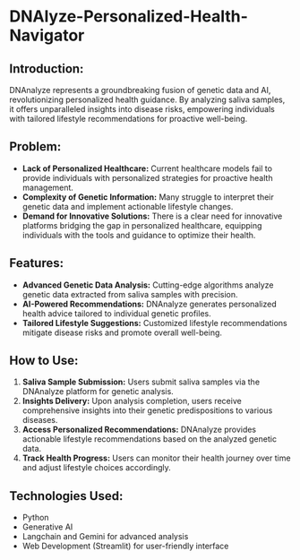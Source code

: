 # DNAlyze-Personalized-Health-Navigator
## Introduction:

DNAnalyze represents a groundbreaking fusion of genetic data and AI, revolutionizing personalized health guidance. By analyzing saliva samples, it offers unparalleled insights into disease risks, empowering individuals with tailored lifestyle recommendations for proactive well-being.

## Problem:

- **Lack of Personalized Healthcare:** Current healthcare models fail to provide individuals with personalized strategies for proactive health management.
- **Complexity of Genetic Information:** Many struggle to interpret their genetic data and implement actionable lifestyle changes.
- **Demand for Innovative Solutions:** There is a clear need for innovative platforms bridging the gap in personalized healthcare, equipping individuals with the tools and guidance to optimize their health.

## Features:

- **Advanced Genetic Data Analysis:** Cutting-edge algorithms analyze genetic data extracted from saliva samples with precision.
- **AI-Powered Recommendations:** DNAnalyze generates personalized health advice tailored to individual genetic profiles.
- **Tailored Lifestyle Suggestions:** Customized lifestyle recommendations mitigate disease risks and promote overall well-being.

## How to Use:

1. **Saliva Sample Submission:** Users submit saliva samples via the DNAnalyze platform for genetic analysis.
2. **Insights Delivery:** Upon analysis completion, users receive comprehensive insights into their genetic predispositions to various diseases.
3. **Access Personalized Recommendations:** DNAnalyze provides actionable lifestyle recommendations based on the analyzed genetic data.
4. **Track Health Progress:** Users can monitor their health journey over time and adjust lifestyle choices accordingly.

## Technologies Used:

- Python
- Generative AI
- Langchain and Gemini for advanced analysis
- Web Development (Streamlit) for user-friendly interface

